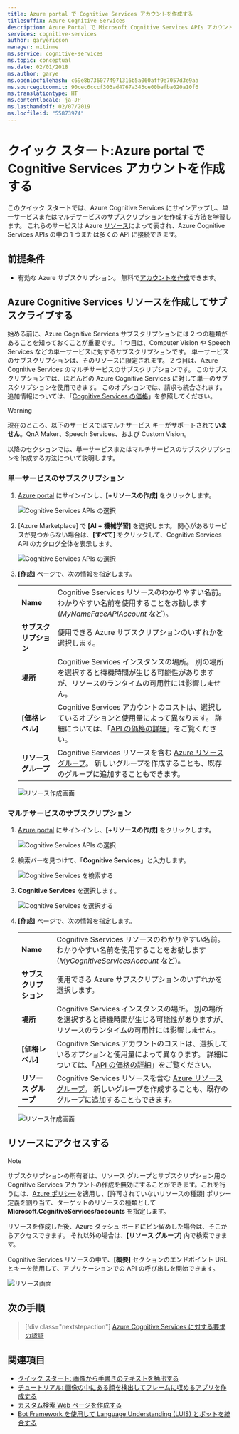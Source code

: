 ```yaml
---
title: Azure portal で Cognitive Services アカウントを作成する
titlesuffix: Azure Cognitive Services
description: Azure Portal で Microsoft Cognitive Services APIs アカウントを作成する方法。
services: cognitive-services
author: garyericson
manager: nitinme
ms.service: cognitive-services
ms.topic: conceptual
ms.date: 02/01/2018
ms.author: garye
ms.openlocfilehash: c69e8b7360774971316b5a060aff9e7057d3e9aa
ms.sourcegitcommit: 90cec6cccf303ad4767a343ce00befba020a10f6
ms.translationtype: HT
ms.contentlocale: ja-JP
ms.lasthandoff: 02/07/2019
ms.locfileid: "55873974"
---
```

# <a name="quickstart-create-a-cognitive-services-account-in-the-azure-portal"></a>クイック スタート:Azure portal で Cognitive Services アカウントを作成する

このクイック スタートでは、Azure Cognitive Services にサインアップし、単一サービスまたはマルチサービスのサブスクリプションを作成する方法を学習します。 これらのサービスは Azure [リソース](https://docs.microsoft.com/azure/azure-resource-manager/resource-group-portal)によって表され、Azure Cognitive Services APIs の中の 1 つまたは多くの API に接続できます。

## <a name="prerequisites"></a>前提条件

* 有効な Azure サブスクリプション。 無料で[アカウントを作成](https://azure.microsoft.com/free/)できます。

## <a name="create-and-subscribe-to-an-azure-cognitive-services-resource"></a>Azure Cognitive Services リソースを作成してサブスクライブする

始める前に、Azure Cognitive Services サブスクリプションには 2 つの種類があることを知っておくことが重要です。 1 つ目は、Computer Vision や Speech Services などの単一サービスに対するサブスクリプションです。 単一サービスのサブスクリプションは、そのリソースに限定されます。 2 つ目は、Azure Cognitive Services のマルチサービスのサブスクリプションです。 このサブスクリプションでは、ほとんどの Azure Cognitive Services に対して単一のサブスクリプションを使用できます。 このオプションでは、請求も統合されます。 追加情報については、「[Cognitive Services の価格](https://azure.microsoft.com/pricing/details/cognitive-services/)」を参照してください。

>[!WARNING]
> 現在のところ、以下のサービスではマルチサービス キーがサポートされて**いません**。QnA Maker、Speech Services、および Custom Vision。

以降のセクションでは、単一サービスまたはマルチサービスのサブスクリプションを作成する方法について説明します。

### <a name="single-service-subscription"></a>単一サービスのサブスクリプション

1. [Azure portal](http://portal.azure.com) にサインインし、**[+リソースの作成]** をクリックします。

    ![Cognitive Services APIs の選択](media/cognitive-services-apis-create-account/azurePortalScreen.png)

2. [Azure Marketplace] で **[AI + 機械学習]** を選択します。 関心があるサービスが見つからない場合は、**[すべて]** をクリックして、Cognitive Services API のカタログ全体を表示します。

    ![Cognitive Services APIs の選択](media/cognitive-services-apis-create-account/azureMarketplace.png)

3. **[作成]** ページで、次の情報を指定します。

    |    |    |
    |--|--|
    | **Name** | Cognitive Sservices リソースのわかりやすい名前。 わかりやすい名前を使用することをお勧します (*MyNameFaceAPIAccount* など)。 |
    | **サブスクリプション** | 使用できる Azure サブスクリプションのいずれかを選択します。 |
    | **場所** | Cognitive Services インスタンスの場所。 別の場所を選択すると待機時間が生じる可能性がありますが、リソースのランタイムの可用性には影響しません。 |
    | **[価格レベル]** | Cognitive Services アカウントのコストは、選択しているオプションと使用量によって異なります。 詳細については、「[API の価格の詳細](https://azure.microsoft.com/pricing/details/cognitive-services/)」をご覧ください。
    | **リソース グループ** | Cognitive Services リソースを含む [Azure リソース グループ](https://docs.microsoft.com/azure/architecture/cloud-adoption/getting-started/azure-resource-access#what-is-an-azure-resource-group)。 新しいグループを作成することも、既存のグループに追加することもできます。 |

    ![リソース作成画面](media/cognitive-services-apis-create-account/resource_create_screen.png)

### <a name="multi-service-subscription"></a>マルチサービスのサブスクリプション

1. [Azure portal](http://portal.azure.com) にサインインし、**[+リソースの作成]** をクリックします。

    ![Cognitive Services APIs の選択](media/cognitive-services-apis-create-account/azurePortalScreenMulti.png)

2. 検索バーを見つけて、「**Cognitive Services**」と入力します。

    ![Cognitive Services を検索する](media/cognitive-services-apis-create-account/azureCogServSearchMulti.png)

3. **Cognitive Services** を選択します。

    ![Cognitive Services を選択する](media/cognitive-services-apis-create-account/azureMarketplaceMulti.png)

3. **[作成]** ページで、次の情報を指定します。

    |    |    |
    |--|--|
    | **Name** | Cognitive Sservices リソースのわかりやすい名前。 わかりやすい名前を使用することをお勧します (*MyCognitiveServicesAccount* など)。 |
    | **サブスクリプション** | 使用できる Azure サブスクリプションのいずれかを選択します。 |
    | **場所** | Cognitive Services インスタンスの場所。 別の場所を選択すると待機時間が生じる可能性がありますが、リソースのランタイムの可用性には影響しません。 |
    | **[価格レベル]** | Cognitive Services アカウントのコストは、選択しているオプションと使用量によって異なります。 詳細については、「[API の価格の詳細](https://azure.microsoft.com/pricing/details/cognitive-services/)」をご覧ください。
    | **リソース グループ** | Cognitive Services リソースを含む [Azure リソース グループ](https://docs.microsoft.com/azure/architecture/cloud-adoption/getting-started/azure-resource-access#what-is-an-azure-resource-group)。 新しいグループを作成することも、既存のグループに追加することもできます。 |

    ![リソース作成画面](media/cognitive-services-apis-create-account/resource_create_screen_multi.png)

## <a name="access-your-resource"></a>リソースにアクセスする

> [!NOTE]
> サブスクリプションの所有者は、リソース グループとサブスクリプション用の Cognitive Services アカウントの作成を無効にすることができます。これを行うには、[Azure ポリシー](https://docs.microsoft.com/azure/governance/policy/overview#policy-definition)を適用し、[許可されていないリソースの種類] ポリシー定義を割り当て、ターゲットのリソースの種類として **Microsoft.CognitiveServices/accounts** を指定します。

リソースを作成した後、Azure ダッシュ ボードにピン留めした場合は、そこからアクセスできます。 それ以外の場合は、**[リソース グループ]** 内で検索できます。

Cognitive Services リソースの中で、**[概要]** セクションのエンドポイント URL とキーを使用して、アプリケーションでの API の呼び出しを開始できます。

![リソース画面](media/cognitive-services-apis-create-account/resourceScreen.png)

## <a name="next-steps"></a>次の手順

> [!div class="nextstepaction"]
> [Azure Cognitive Services に対する要求の認証](authentication.md)

## <a name="see-also"></a>関連項目

* [クイック スタート: 画像から手書きのテキストを抽出する](https://docs.microsoft.com/azure/cognitive-services/computer-vision/quickstarts/csharp-hand-text)
* [チュートリアル: 画像の中にある顔を検出してフレームに収めるアプリを作成する](https://docs.microsoft.com/azure/cognitive-services/Face/Tutorials/FaceAPIinCSharpTutorial)
* [カスタム検索 Web ページを作成する](https://docs.microsoft.com/azure/cognitive-services/bing-custom-search/tutorials/custom-search-web-page)
* [Bot Framework を使用して Language Understanding (LUIS) とボットを統合する ](https://docs.microsoft.com/azure/cognitive-services/luis/luis-nodejs-tutorial-build-bot-framework-sample)
